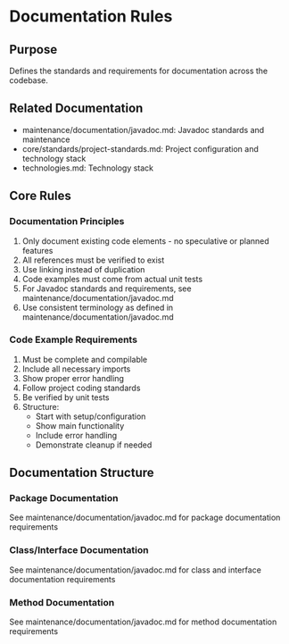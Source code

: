 # Documentation Rules

## Purpose
Defines the standards and requirements for documentation across the codebase.

## Related Documentation
- maintenance/documentation/javadoc.md: Javadoc standards and maintenance
- core/standards/project-standards.md: Project configuration and technology stack
- technologies.md: Technology stack

## Core Rules

### Documentation Principles
1. Only document existing code elements - no speculative or planned features
2. All references must be verified to exist
3. Use linking instead of duplication
4. Code examples must come from actual unit tests
5. For Javadoc standards and requirements, see maintenance/documentation/javadoc.md
6. Use consistent terminology as defined in maintenance/documentation/javadoc.md

### Code Example Requirements
1. Must be complete and compilable
2. Include all necessary imports
3. Show proper error handling
4. Follow project coding standards
5. Be verified by unit tests
6. Structure:
   * Start with setup/configuration
   * Show main functionality
   * Include error handling
   * Demonstrate cleanup if needed

## Documentation Structure

### Package Documentation
See maintenance/documentation/javadoc.md for package documentation requirements

### Class/Interface Documentation
See maintenance/documentation/javadoc.md for class and interface documentation requirements

### Method Documentation
See maintenance/documentation/javadoc.md for method documentation requirements